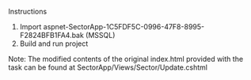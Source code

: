 Instructions
1. Import aspnet-SectorApp-1C5FDF5C-0996-47F8-8995-F2824BFB1FA4.bak (MSSQL)
2. Build and run project

Note:
The modified contents of the original index.html provided with the task can be found at SectorApp/Views/Sector/Update.cshtml
